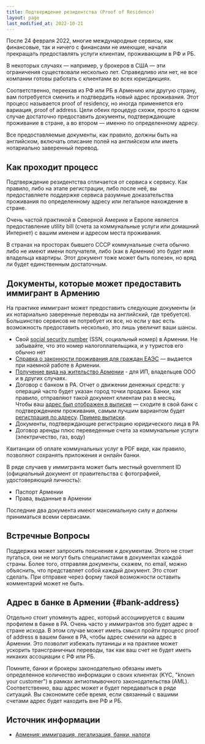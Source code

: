 ```yaml
---
title: Подтверждение резидентства (Proof of Residence)
layout: page
last_modified_at: 2022-10-21
---
```


После 24 февраля 2022, многие международные сервисы, как финансовые, так и ничего с финансами не имеющие,
начали прекращать предоставлять услуги клиентам, проживающим в РФ и РБ.

В некоторых случаях — например, у брокеров в США — эти ограничения существовали несколько лет. Справедливо или нет,
не все компании готовы работать с клиентами во всех юрисдикциях.

Соответственно, переехав из РФ или РБ в Армению или другую страну, вам потребуется сменить и подтвердить новый адрес
проживания. Этот процесс называется proof of residency, но иногда применяется его вариация, proof of address.
Цели обеих процедур схожи, просто в одном случае достаточно предоставить документы, подтверждающие проживание в
стране, а во втором — именно по определенному адресу.

Все предоставляемые документы, как правило, должны быть на английском, включать описание полей на английском
или иметь нотариально заверенный перевод.

## Как проходит процесс

Подтверждение резидентства отличается от сервиса к сервису. Как правило, либо на этапе регистрации, либо после неё,
вы предоставляете поддержке сервиса разумные доказательства проживания по определенному адресу или легальное нахождение
в стране.

Очень частой практикой в Северной Америке и Европе является предоставление utility bill (счета за коммунальные услуги
или домашний Интернет) с вашим именем и адресом места проживания.

В странах на просторах бывшего СССР коммунальные счета обычно либо не имеют имени получателя, либо (как в Армении)
это будет имя владельца квартиры. Этот документ тоже может быть полезен, но вряд ли будет единственным достаточным.

## Документы, которые может предоставить иммигрант в Армению

На практике иммигрант может предоставить следующие документы (и их нотариально заверенные переводы на английский, где требуется).
Большинство сервисов не потребует их все, но если у вас есть возможность предоставить несколько, это лишь увеличит ваши шансы.

- Свой [social security number](/documents/social-number.md) (SSN, социальный номер) в Армении. Не забывайте, что это номер налогоплательщика, и у туристов его обычно нет
- [Справка о законности проживания для граждан ЕАЭС](/documents/eaeu-cert.md) — выдается при наемной работе в Армении.
- [Получение вида на жительство Армении](/documents/residence.md) - для ИП, владельцев ООО и в других случаях.
- Договор с банком в РА. Отчет о движении денежных средств: у операций часто будет указан город точки продажи.
  Банки, как правило, отправляют такой документ клиентам раз в месяц. <br>
  Чтобы ваш [адрес был отображен в выписке](#bank-address) — сходите в свой банк с подтверждением проживания,
  самым лучшим вариантом будет [регистрация по адресу](/documents/registration.md). [Пример выписки](/files/bank-proof-of-address.jpg).
- Документы, подтверждающие регистрацию юридического лица в РА
- Договор аренды плюс переведенные счета за коммунальные услуги (электричество, газ, воду)

Квитанции об оплате коммунальных услуг в PDF виде, как правило, позволяют сохранять приложения и онлайн банки.

В ряде случаев у иммигранта может быть местный government ID (официальный документ от правительства с фотографией, удостоверяющий личность):

- Паспорт Армении
- Права, выданные в Армении

Последние два документа имеют максимальную силу и должны приниматься всеми сервисами.

## Встречные Вопросы

Поддержка может запросить пояснение к документам. Этого не стоит пугаться, они не могут быть специалистами в документах
каждой страны. Более того, отправляя документы, скажем, по email, можно объяснить, что представляет собой каждый документ.
Это стоит сделать. При отправке через форму такой возможности оставить комментарий может не быть.

## Адрес в банке в Армении {#bank-address}

Отдельно стоит упомянуть адрес, который ассоциируется с вашим профилем в банке в РА. Очень часто у иммигрантов
это будет адрес в стране исхода. В этом случае может иметь смысл пройти процесс proof of address в вашем банке в
РА, чтобы адрес сменили на адрес в Армении. Это позволит избежать путаницы и на практике может ускорить трансграничных
переводы, так как ваш счет не будет иметь никаких ассоциации с РФ или РБ.

Помните, банки и брокеры законодательно обязаны иметь определенное количество информации о своих клиентах
(KYC, "known your customer") в рамках антиотмывочного законодательства (AML). Соответственно, ваш адрес может и будет
передаваться в ряде ситуаций. Вы сэкономите себе время, если связанный с вашими счетами адрес будет находить вне РФ и РБ.

## Источник информации

- [Армения: иммиграция, легализация, банки, налоги](https://t.me/am_banking_and_residency)
